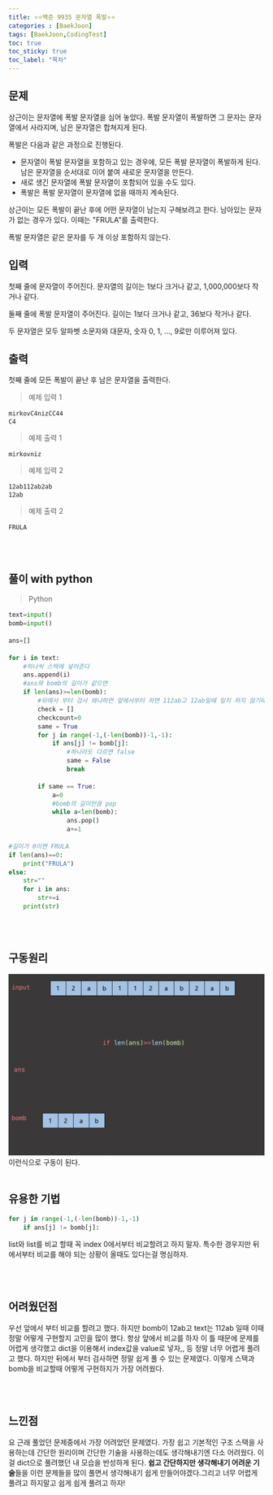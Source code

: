 ```yaml
---
title: ⭐️⭐️백준 9935 문자열 폭발⭐️⭐️
categories : [BaekJoon]
tags: [BaekJoon,CodingTest]
toc: true
toc_sticky: true
toc_label: "목차"
---
```




문제
--

상근이는 문자열에 폭발 문자열을 심어 놓았다. 폭발 문자열이 폭발하면 그 문자는 문자열에서 사라지며, 남은 문자열은 합쳐지게 된다.

폭발은 다음과 같은 과정으로 진행된다.

<ul>
    <li>문자열이 폭발 문자열을 포함하고 있는 경우에, 모든 폭발 문자열이 폭발하게 된다. 남은 문자열을 순서대로 이어 붙여 새로운 문자열을 만든다.</li>
    <li>새로 생긴 문자열에 폭발 문자열이 포함되어 있을 수도 있다.</li>
    <li>폭발은 폭발 문자열이 문자열에 없을 때까지 계속된다.</li>
</ul>
상근이는 모든 폭발이 끝난 후에 어떤 문자열이 남는지 구해보려고 한다. 남아있는 문자가 없는 경우가 있다. 이때는 "FRULA"를 출력한다.

폭발 문자열은 같은 문자를 두 개 이상 포함하지 않는다.


입력
--

첫째 줄에 문자열이 주어진다. 문자열의 길이는 1보다 크거나 같고, 1,000,000보다 작거나 같다.

둘째 줄에 폭발 문자열이 주어진다. 길이는 1보다 크거나 같고, 36보다 작거나 같다.

두 문자열은 모두 알파벳 소문자와 대문자, 숫자 0, 1, ..., 9로만 이루어져 있다.

출력
--

첫째 줄에 모든 폭발이 끝난 후 남은 문자열을 출력한다.



>예제 입력 1

```
mirkovC4nizCC44
C4
```



>예제 출력 1


```
mirkovniz
```

>예제 입력 2

```
12ab112ab2ab
12ab
```



>예제 출력 2


```
FRULA
```
<br><br>


풀이 with python
--
>Python

```python
text=input()
bomb=input()

ans=[]

for i in text:
    #하나씩 스택에 넣어준다
    ans.append(i)
    #ans와 bomb의 길이가 같으면
    if len(ans)>=len(bomb):
        #뒤에서 부터 검사 왜냐하면 앞에서부터 하면 112ab고 12ab일때 일치 하지 않기때문
        check = []
        checkcount=0
        same = True
        for j in range(-1,(-len(bomb))-1,-1):
            if ans[j] != bomb[j]:
                #하나라도 다르면 false
                same = False
                break
        
        if same == True:
            a=0
            #bomb의 길이만큼 pop
            while a<len(bomb):
                ans.pop()
                a+=1

#길이가 0이면 FRULA
if len(ans)==0:
    print("FRULA")
else:
    str=""
    for i in ans:
        str+=i
    print(str)


```
<br><br>

구동원리
--


![구현계획](/assets/img/al_prob/baekjoon9935.gif)
이런식으로 구동이 된다.
<br><br>





유용한 기법
--


```python
for j in range(-1,(-len(bomb))-1,-1)
    if ans[j] != bomb[j]:
```
list와 list를 비교 할때 꼭 index 0에서부터 비교할려고 하지 말자. 특수한 경우지만 뒤에서부터 비교를 해야 되는 상황이 올때도 있다는걸 명심하자.<br>


<br><br>

어려웠던점
--


<p></p>
우선 앞에서 부터 비교를 할려고 했다. 하지만 bomb이 12ab고 text는 112ab 일때 이때 정말 어떻게 구현할지 고민을 많이 했다. 항상 앞에서 비교를 하자 이 틀 때문에 문제를 어렵게 생각했고 dict을 이용해서 index값을 value로 넣자,, 등 정말 너무 어렵게 풀려고 했다. 하지만 뒤에서 부터 검사하면 정말 쉽게 풀 수 있는 문제였다. 이렇게 스택과 bomb을 비교할때 어떻게 구현하지가 가장 어려웠다.

<br><br>

느낀점
--

요 근래 풀었던 문제중에서 가장 어려었던 문제였다. 가장 쉽고 기본적인 구조 스택을 사용하는데 간단한 원리이며 간단한 기술을 사용하는데도 생각해내기엔 다소 어려웠다. 이걸 dict으로 풀려했던 내 모습을 반성하게 된다. **쉽고 간단하지만 생각해내기 어려운 기술**들을 이런 문제들을 많이 풀면서 생각해내기 쉽게 만들어야겠다.그리고 너무 어렵게 풀려고 하지말고 쉽게 쉽게 풀려고 하자!